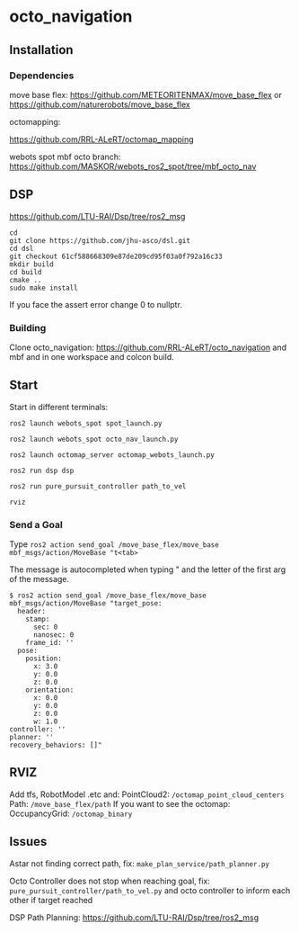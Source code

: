 # octo_navigation

## Installation

### Dependencies

move base flex:
https://github.com/METEORITENMAX/move_base_flex
or
https://github.com/naturerobots/move_base_flex

octomapping:

https://github.com/RRL-ALeRT/octomap_mapping

webots spot mbf octo branch:
https://github.com/MASKOR/webots_ros2_spot/tree/mbf_octo_nav

## DSP

https://github.com/LTU-RAI/Dsp/tree/ros2_msg

    cd
    git clone https://github.com/jhu-asco/dsl.git
    cd dsl
    git checkout 61cf588668309e87de209cd95f03a0f792a16c33
    mkdir build
    cd build
    cmake ..
    sudo make install

If you face the assert error change 0 to nullptr.

### Building
Clone octo_navigation: https://github.com/RRL-ALeRT/octo_navigation
and
mbf and in one workspace and colcon build.

## Start

Start in different terminals:

`ros2 launch webots_spot spot_launch.py`

`ros2 launch webots_spot octo_nav_launch.py`

`ros2 launch octomap_server octomap_webots_launch.py`

`ros2 run dsp dsp`

`ros2 run pure_pursuit_controller path_to_vel`

`rviz`

### Send a Goal
Type `ros2 action send_goal /move_base_flex/move_base mbf_msgs/action/MoveBase "t<tab>`

The message is autocompleted when typing " and the letter of the first arg of the message.

```
$ ros2 action send_goal /move_base_flex/move_base mbf_msgs/action/MoveBase "target_pose:
  header:
    stamp:
      sec: 0
      nanosec: 0
    frame_id: ''
  pose:
    position:
      x: 3.0
      y: 0.0
      z: 0.0
    orientation:
      x: 0.0
      y: 0.0
      z: 0.0
      w: 1.0
controller: ''
planner: ''
recovery_behaviors: []"
```

## RVIZ

Add tfs, RobotModel .etc and:
PointCloud2: `/octomap_point_cloud_centers`
Path: `/move_base_flex/path`
If you want to see the octomap:
OccupancyGrid: `/octomap_binary`
## Issues

Astar not finding correct path, fix: `make_plan_service/path_planner.py`

Octo Controller does not stop when reaching goal, fix: `pure_pursuit_controller/path_to_vel.py` and octo controller to inform each other if target reached

DSP Path Planning: https://github.com/LTU-RAI/Dsp/tree/ros2_msg